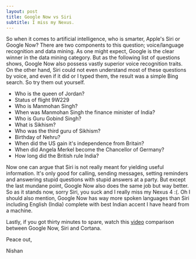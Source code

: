 ```yaml
---
layout: post
title: Google Now vs Siri
subtitle: I miss my Nexus.
---
```


So when it comes to artificial intelligence, who is smarter,
Apple's Siri or Google Now? There are two components to this question; voice/language
recognition and data mining. As one might expect, Google is the clear winner
in the data mining category. But as the following list of questions
shows, Google Now also possess vastly superior voice recognition traits.
On the other hand, Siri could not even understand most of these questions by voice,
and even if it did or I typed them, the result was a simple Bing search. So try them out yourself.

- Who is the queen of Jordan?
- Status of flight 9W229
- Who is Manmohan Singh?
- When was Manmohan Singh the finance minister of India?
- Who is Guru Gobind Singh?
- What is Sikhism?
- Who was the third guru of Sikhism?
- Birthday of Nehru?
- When did the US gain it's independence from Britain?
- When did Angela Merkel become the Chancellor of Germany?
- How long did the British rule India?

Now one can argue that Siri is not really meant for yielding useful information.
It's only good for calling, sending messages, setting reminders and answering stupid questions with stupid answers at a party. But except the last mundane point,
Google Now also does the same job but way better. So as it stands now, sorry
Siri, you suck and I really miss my Nexus 4 :(. Oh I should also mention, Google
Now has way more spoken languages than Siri including English (India) complete
with best Indian accent I have heard from a machine.

Lastly, if you got thirty minutes to spare, watch this [video](https://www.youtube.com/watch?v=1ibU7gZ-jh8) comparison between
Google Now, Siri and Cortana.

Peace out,

Nishan
